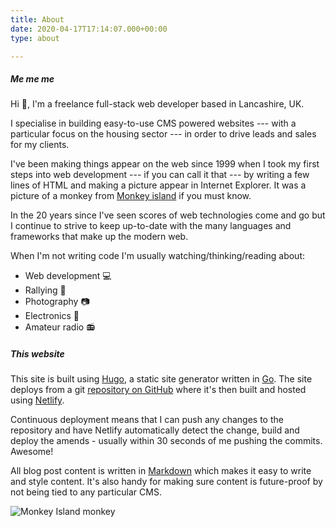 ```yaml
---
title: About
date: 2020-04-17T17:14:07.000+00:00
type: about

---
```

##### Me me me

Hi :wave:, I'm a freelance full-stack web developer based in Lancashire, UK.

I specialise in building easy-to-use CMS powered websites --- with a particular focus on the housing sector --- in order to drive leads and sales for my clients.

I've been making things appear on the web since 1999 when I took my first steps into web development --- if you can call it that --- by writing a few lines of HTML and making a picture appear in Internet Explorer. It was a picture of a monkey from [Monkey island](https://en.wikipedia.org/wiki/Monkey_Island_(series)) if you must know. 

In the 20 years since I've seen scores of web technologies come and go but I continue to strive to keep up-to-date with the many languages and frameworks that make up the modern web.

When I'm not writing code I'm usually watching/thinking/reading about:

* Web development :computer:
* Rallying :car:
* Photography :camera:
* Electronics :battery:
* Amateur radio :radio:

##### This website

This site is built using [Hugo](https://gohugo.io/), a static site generator written in [Go](https://golang.org/). The site deploys from a git [repository on GitHub](https://github.com/dmturner/dmturner.co.uk) where it's then built and hosted using [Netlify](https://app.netlify.com/sites/dmturner/deploys).

Continuous deployment means that I can push any changes to the repository and have Netlify automatically detect the change, build and deploy the amends - usually within 30 seconds of me pushing the commits. Awesome!

All blog post content is written in [Markdown](https://en.wikipedia.org/wiki/Markdown) which makes it easy to write and style content. It's also handy for making sure content is future-proof by not being tied to any particular CMS.

![Monkey Island monkey](/uploads/Animated-GIF-The-Secret-of-Monkey-Island-Character-Hanging-Monkey-Near-The-Giant-Monkey-Head-Animated-GIF-Sprite.gif)